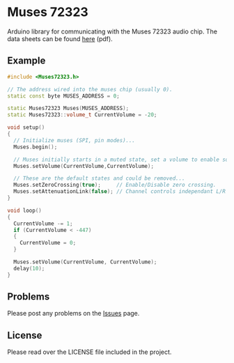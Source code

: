 # Muses 72323

Arduino library for communicating with the Muses 72323 audio chip.
The data sheets can be found [here](https://www.nisshinbo-microdevices.co.jp/en/pdf/datasheet/MUSES72323_E.pdf) (pdf).

## Example

```c++
#include <Muses72323.h>

// The address wired into the muses chip (usually 0).
static const byte MUSES_ADDRESS = 0;

static Muses72323 Muses(MUSES_ADDRESS);
static Muses72323::volume_t CurrentVolume = -20;

void setup()
{
  // Initialize muses (SPI, pin modes)...
  Muses.begin();

  // Muses initially starts in a muted state, set a volume to enable sound.
  Muses.setVolume(CurrentVolume,CurrentVolume);

  // These are the default states and could be removed...
  Muses.setZeroCrossing(true);     // Enable/Disable zero crossing.
  Muses.setAttenuationLink(false); // Channel controls independant L/R attenuation channel.
}

void loop()
{
  CurrentVolume -= 1;
  if (CurrentVolume < -447)
  {
    CurrentVolume = 0;
  }

  Muses.setVolume(CurrentVolume, CurrentVolume);
  delay(10);
}

```

## Problems

Please post any problems on the [Issues](https://github.com/GeoffWebster/Muses72323) page.

## License

Please read over the LICENSE file included in the project.
